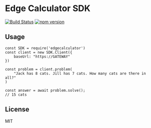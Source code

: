 # Edge Calculator SDK

[![Build Status](https://travis-ci.org/biicreative/edgecalculator-sdk.svg?branch=master)](https://travis-ci.org/biicreative/edgecalculator)
[![npm version](https://badge.fury.io/js/edgecalculator.svg)](https://www.npmjs.com/package/edgecalculator)

## Usage

```
const SDK = require('edgecalculator')
const client = new SDK.Client({
    baseUrl: "https://GATEWAY"
})

const problem = client.problem(
    "Jack has 8 cats. Jill has 7 cats. How many cats are there in all?"
)

const answer = await problem.solve();
// 15 cats
```

## License

MIT
